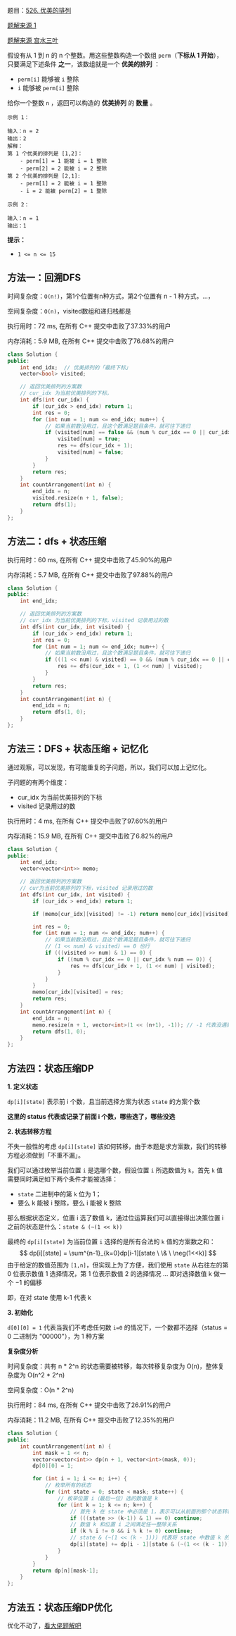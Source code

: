 题目：[526. 优美的排列](https://leetcode.cn/problems/beautiful-arrangement/)

[题解来源 1](https://leetcode.cn/problems/beautiful-arrangement/solution/yi-ti-wu-jie-dfs-bao-sou-ji-yi-hua-dp-zh-qblw/)

[题解来源 宫水三叶](https://leetcode.cn/problems/beautiful-arrangement/solution/gong-shui-san-xie-xiang-jie-liang-chong-vgsia/)

假设有从 1 到 n 的 n 个整数。用这些整数构造一个数组 `perm`（**下标从 1 开始**），只要满足下述条件 **之一**，该数组就是一个 **优美的排列** ：

- `perm[i]` 能够被 `i` 整除
- `i` 能够被 `perm[i]` 整除

给你一个整数 `n` ，返回可以构造的 **优美排列** 的 **数量** 。

```
示例 1：

输入：n = 2
输出：2
解释：
第 1 个优美的排列是 [1,2]：
    - perm[1] = 1 能被 i = 1 整除
    - perm[2] = 2 能被 i = 2 整除
第 2 个优美的排列是 [2,1]:
    - perm[1] = 2 能被 i = 1 整除
    - i = 2 能被 perm[2] = 1 整除

示例 2：

输入：n = 1
输出：1
```

**提示：**

- `1 <= n <= 15`

## 方法一：回溯DFS

时间复杂度：`O(n!)`，第1个位置有n种方式，第2个位置有 n - 1 种方式，...，

空间复杂度：`O(n)`，visited数组和递归栈都是

执行用时：72 ms, 在所有 C++ 提交中击败了37.33%的用户

内存消耗：5.9 MB, 在所有 C++ 提交中击败了76.68%的用户

```c++
class Solution {
public:
    int end_idx;  // 优美排列的「最终下标」
    vector<bool> visited;

    // 返回优美排列的方案数
    // cur_idx 为当前优美排列的下标，
    int dfs(int cur_idx) {
        if (cur_idx > end_idx) return 1;
        int res = 0;
        for (int num = 1; num <= end_idx; num++) {
            // 如果当前数没用过，且这个数满足题目条件，就可往下递归
            if (visited[num] == false && (num % cur_idx == 0 || cur_idx % num == 0)) {
                visited[num] = true;
                res += dfs(cur_idx + 1);
                visited[num] = false;
            }
        }
        return res;
    }
    int countArrangement(int n) {
        end_idx = n;
        visited.resize(n + 1, false);
        return dfs(1);
    }
};
```

## 方法二：dfs + 状态压缩

执行用时：60 ms, 在所有 C++ 提交中击败了45.90%的用户

内存消耗：5.7 MB, 在所有 C++ 提交中击败了97.88%的用户

```c++
class Solution {
public:
    int end_idx;

    // 返回优美排列的方案数
    // cur_idx 为当前优美排列的下标，visited 记录用过的数
    int dfs(int cur_idx, int visited) {
        if (cur_idx > end_idx) return 1;
        int res = 0;
        for (int num = 1; num <= end_idx; num++) {
            // 如果当前数没用过，且这个数满足题目条件，就可往下递归
            if (((1 << num) & visited) == 0 && (num % cur_idx == 0 || cur_idx % num == 0)) {
                res += dfs(cur_idx + 1, (1 << num) | visited);
            }
        }
        return res;
    }
    int countArrangement(int n) {
        end_idx = n;
        return dfs(1, 0);
    }
};
```

## 方法三：DFS + 状态压缩 + 记忆化

通过观察，可以发现，有可能重复的子问题，所以，我们可以加上记忆化。

子问题的有两个维度：

- cur_idx 为当前优美排列的下标
- visited 记录用过的数

执行用时：4 ms, 在所有 C++ 提交中击败了97.60%的用户

内存消耗：15.9 MB, 在所有 C++ 提交中击败了6.82%的用户

```c++
class Solution {
public:
    int end_idx;
    vector<vector<int>> memo;

    // 返回优美排列的方案数
    // cur为当前优美排列的下标，visited 记录用过的数
    int dfs(int cur_idx, int visited) {
        if (cur_idx > end_idx) return 1;

        if (memo[cur_idx][visited] != -1) return memo[cur_idx][visited];

        int res = 0;
        for (int num = 1; num <= end_idx; num++) {
            // 如果当前数没用过，且这个数满足题目条件，就可往下递归
            // (1 << num) & visited) == 0 也行
            if (((visited >> num) & 1) == 0) {
                if ((num % cur_idx == 0 || cur_idx % num == 0)) {
                    res += dfs(cur_idx + 1, (1 << num) | visited);
                }
            }
        }
        memo[cur_idx][visited] = res;
        return res;
    }
    int countArrangement(int n) {
        end_idx = n;
        memo.resize(n + 1, vector<int>(1 << (n+1), -1)); // -1 代表没遇到过
        return dfs(1, 0);
    }
};
```

## 方法四：状态压缩DP

**1. 定义状态**

`dp[i][state]` 表示前 i 个数，且当前选择方案为状态 `state` 的方案个数

**这里的 status 代表或记录了前面 i 个数，哪些选了，哪些没选**

**2. 状态转移方程**

不失一般性的考虑 `dp[i][state]` 该如何转移，由于本题是求方案数，我们的转移方程必须做到「不重不漏」。

我们可以通过枚举当前位置 `i` 是选哪个数，假设位置 `i` 所选数值为 `k`，首先 `k` 值需要同时满足如下两个条件才能被选择：

- `state` 二进制中的第 `k` 位为 1；
- 要么 k 能被 i 整除，要么 i 能被 k 整除

那么根据状态定义，位置 i 选了数值 k，通过位运算我们可以直接得出决策位置 i 之前的状态是什么：`state & (~(1 << k))`

最终的 `dp[i][state]` 为当前位置 `i` 选择的是所有合法的 `k` 值的方案数之和：
$$
dp[i][state] = \sum^{n-1}_{k=0}dp[i-1][state \ \& \ \neg(1<<k)]
$$
由于给定的数值范围为 `[1,n]`，但实现上为了方便，我们使用 `state` 从右往左的第 0 位表示数值 1 选择情况，第 1 位表示数值 2 的选择情况 ... 即对选择数值 k 做一个 −1 的偏移

即，在对 state 使用 k-1 代表 k

**3. 初始化**

`d[0][0] = 1` 代表当我们不考虑任何数 `i=0` 的情况下，一个数都不选择（status = 0 二进制为 "00000"），为 1 种方案

**复杂度分析**

时间复杂度：共有 n * 2^n 的状态需要被转移，每次转移复杂度为 O(n)，整体复杂度为 O(n^2 * 2^n)

空间复杂度：O(n * 2^n)

执行用时：84 ms, 在所有 C++ 提交中击败了26.91%的用户

内存消耗：11.2 MB, 在所有 C++ 提交中击败了12.35%的用户

```c++
class Solution {
public:
    int countArrangement(int n) {
        int mask = 1 << n;
        vector<vector<int>> dp(n + 1, vector<int>(mask, 0));
        dp[0][0] = 1;

        for (int i = 1; i <= n; i++) {
            // 枚举所有的状态
            for (int state = 0; state < mask; state++) {
                // 枚举位置 i（最后一位）选的数值是 k
                for (int k = 1; k <= n; k++) {
                    // 首先 k 在 state 中必须是 1，表示可以从前面的那个状态转移过来
                    if (((state >> (k-1)) & 1) == 0) continue;
                    // 数值 k 和位置 i 之间满足任一整除关系
                    if (k % i != 0 && i % k != 0) continue;
                    // state & (~(1 << (k - 1))) 代表将 state 中数值 k 的位置置零
                    dp[i][state] += dp[i - 1][state & (~(1 << (k - 1)))];
                }
            }
        }
        return dp[n][mask-1];
    }
};

```

## 方法五：状态压缩DP优化

优化不动了，[看大佬题解吧](https://leetcode.cn/problems/beautiful-arrangement/solution/gong-shui-san-xie-xiang-jie-liang-chong-vgsia/)

